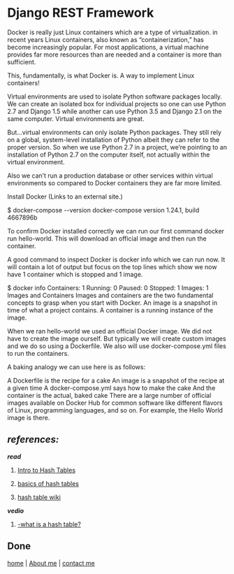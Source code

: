 # Django REST Framework

Docker is really just Linux containers which are a type of virtualization.
in recent years Linux containers, also known as “containerization,” has become increasingly popular. For most applications, a virtual machine provides far more resources than are needed and a container is more than sufficient.

This, fundamentally, is what Docker is. A way to implement Linux containers!

Virtual environments are used to isolate Python software packages locally. We can create an isolated box for individual projects so one can use Python 2.7 and Django 1.5 while another can use Python 3.5 and Django 2.1 on the same computer. Virtual environments are great.

But…virtual environments can only isolate Python packages. They still rely on a global, system-level installation of Python albeit they can refer to the proper version. So when we use Python 2.7 in a project, we’re pointing to an installation of Python 2.7 on the computer itself, not actually within the virtual environment.

Also we can’t run a production database or other services within virtual environments so compared to Docker containers they are far more limited.

Install Docker (Links to an external site.)

$ docker-compose --version
docker-compose version 1.24.1, build 4667896b

To confirm Docker installed correctly we can run our first command docker run hello-world. This will download an official image and then run the container.

A good command to inspect Docker is docker info which we can run now. It will contain a lot of output but focus on the top lines which show we now have 1 container which is stopped and 1 image.

$ docker info
Containers: 1
 Running: 0
 Paused: 0
 Stopped: 1
Images: 1
Images and Containers Images and containers are the two fundamental concepts to grasp when you start with Docker. An image is a snapshot in time of what a project contains. A container is a running instance of the image.

When we ran hello-world we used an official Docker image. We did not have to create the image ourself. But typically we will create custom images and we do so using a Dockerfile. We also will use docker-compose.yml files to run the containers.

A baking analogy we can use here is as follows:

A Dockerfile is the recipe for a cake An image is a snapshot of the recipe at a given time A docker-compose.yml says how to make the cake And the container is the actual, baked cake There are a large number of official images available on Docker Hub for common software like different flavors of Linux, programming languages, and so on. For example, the Hello World image is there.

## **_references:_**

**_read_**

1. [Intro to Hash Tables](https://codefellows.github.io/common_curriculum/data_structures_and_algorithms/Code_401/class-30/resources/Hashtables.html)

1. [basics of hash tables](https://www.hackerearth.com/practice/data-structures/hash-tables/basics-of-hash-tables/tutorial/)

1. [hash table wiki](https://en.wikipedia.org/wiki/Hash_table)

**_vedio_**

1. [-what is a hash table? ](https://www.youtube.com/watch?v=MfhjkfocRR0)

## Done

[home](../README.md) | [About me](../about-me.md) | [contact me](../contact-me.md)